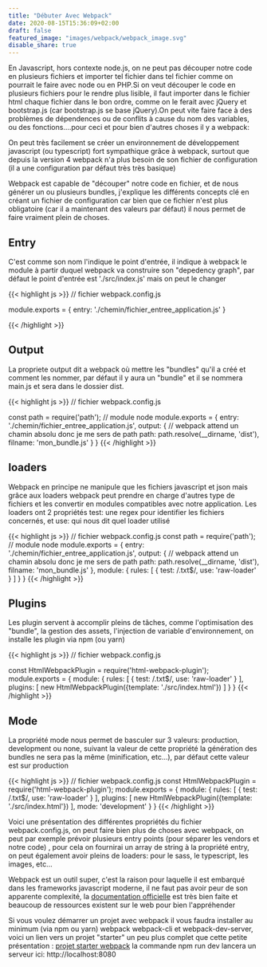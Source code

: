 ```yaml
---
title: "Débuter Avec Webpack"
date: 2020-08-15T15:36:09+02:00
draft: false
featured_image: "images/webpack/webpack_image.svg"
disable_share: true
---
```


En Javascript, hors contexte node.js, on ne peut pas découper notre code en plusieurs fichiers et importer tel fichier dans tel fichier comme on pourrait le faire avec node ou en PHP.Si on veut découper le code en plusieurs fichiers pour le rendre plus lisible, il faut importer dans le fichier html  chaque fichier dans le bon ordre, comme on le ferait avec jQuery et bootstrap.js (car bootstrap.js se base jQuery).On peut vite faire face à des problèmes de dépendences ou de conflits à cause du nom des variables, ou des fonctions....pour ceci et pour bien d'autres choses il y a webpack:

On peut très facilement se créer un environnement de développement javascript (ou typescript) fort sympathique grâce à webpack, surtout que depuis la version 4 webpack n'a plus besoin de son fichier de configuration (il a une configuration par défaut très très basique)

Webpack est capable de "découper" notre code en fichier, et de nous générer un ou plusieurs bundles, j'explique les différents concepts clé en créant un fichier de configuration car bien que ce fichier n'est plus obligatoire (car il a maintenant des valeurs par défaut) il nous permet de faire vraiment plein de choses.



## Entry

C'est comme son nom l'indique le point d'entrée, il indique à webpack le module à partir duquel webpack va construire son "depedency graph", par défaut le point d'entrée est './src/index.js' mais on peut le changer

{{< highlight js >}}
// fichier webpack.config.js

module.exports = {
    entry: './chemin/fichier_entree_application.js'
}

{{< /highlight >}}

## Output

La propriete output dit a webpack où mettre les "bundles" qu'il a créé et comment les nommer, par défaut il y aura un "bundle" et il se nommera main.js et sera dans le dossier dist.

{{< highlight js >}}
// fichier webpack.config.js

const path = require('path'); // module node
module.exports = {
    entry: './chemin/fichier_entree_application.js',
    output: {
        // webpack attend un chamin absolu donc je me sers de path
        path: path.resolve(__dirname, 'dist'),
        filname: 'mon_bundle.js'
    }
}
{{< /highlight >}}

## loaders

Webpack en principe ne manipule que les fichiers javascript et json mais grâce aux loaders webpack peut prendre en charge d'autres type de fichiers et les convertir en modules compatibles avec notre application.
Les loaders ont 2 propriétés test: une regex pour identifier les fichiers concernés, et use: qui nous dit quel loader utilisé

{{< highlight js >}}
// fichier webpack.config.js
const path = require('path'); // module node
module.exports = {
    entry: './chemin/fichier_entree_application.js',
    output: {
        // webpack attend un chamin absolu donc je me sers de path
        path: path.resolve(__dirname, 'dist'),
        filname: 'mon_bundle.js'
    },
    module: {
        rules: [
            {
                test: /\.txt$/,
                use: 'raw-loader'
            }
        ]
    }
}
{{< /highlight >}}

## Plugins

Les plugin servent à accomplir pleins de tâches, comme l'optimisation des "bundle", la gestion des assets, l'injection de variable d'environnement, on installe les plugin via npm (ou yarn)
 
{{< highlight js >}}
// fichier webpack.config.js

const HtmlWebpackPlugin = require('html-webpack-plugin');
module.exports = {
    module: {
        rules: [
            {
                test: /\.txt$/,
                use: 'raw-loader'
            }
        ],
        plugins: [
            new HtmlWebpackPlugin({template: './src/index.html'})
        ]
    }
}
{{< /highlight >}}

## Mode 

La propriété mode nous permet de basculer sur 3 valeurs: production, development ou none, suivant la valeur de cette propriété la génération des bundles ne sera pas la même (minification, etc...), par défaut cette valeur est sur production

{{< highlight js >}}
// fichier webpack.config.js
const HtmlWebpackPlugin = require('html-webpack-plugin');
module.exports = {
    module: {
        rules: [
            {
                test: /\.txt$/,
                use: 'raw-loader'
            }
        ],
        plugins: [
            new HtmlWebpackPlugin({template: './src/index.html'})
        ],
        mode: 'development'
    }
}
{{< /highlight >}}

Voici une présentation des différentes propriétés du fichier webpack.config.js, on peut faire bien plus de choses avec webpack, on peut par exemple prévoir plusieurs entry points (pour séparer les vendors et notre code) , pour cela on fournirai un array de string à la propriété entry, on peut également avoir pleins de loaders: pour le sass, le typescript, les images, etc...

Webpack est un outil super, c'est la raison pour laquelle il est embarqué dans les frameworks javascript moderne, il ne faut pas avoir peur de son apparente complexité, la [documentation officielle](https://webpack.js.org/) est très bien faite et beaucoup de ressources existent sur le web pour bien l'appréhender

Si vous voulez démarrer un projet avec webpack il vous faudra installer au minimum (via npm ou yarn) webpack webpack-cli et webpack-dev-server, voici un lien vers un projet "starter" un peu plus complet que cette petite présentation : [projet starter webpack](https://github.com/nootim/webpack-starter) la commande npm run dev lancera un serveur ici: http://localhost:8080

